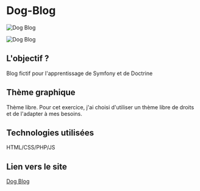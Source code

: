 # Dog-Blog


 ![Dog Blog](http://devweb.luna-graphica.fr/captures/Dog.png) 
 
 ![Dog Blog](http://devweb.luna-graphica.fr/captures/Dog2.png) 
 

## L'objectif ?
Blog fictif pour l'apprentissage de Symfony et de Doctrine

## Thème graphique
Thème libre. Pour cet exercice, j'ai choisi d'utiliser un thème libre de droits et de l'adapter à mes besoins.

## Technologies utilisées
HTML/CSS/PHP/JS

## Lien vers le site 
[Dog Blog](http://www.devweb.luna-graphica.fr/DogBlog/)
